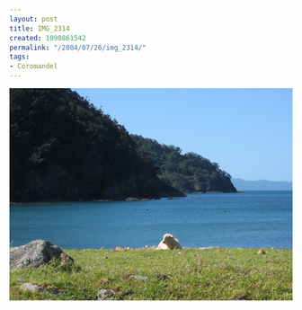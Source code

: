 ```yaml
---
layout: post
title: IMG_2314
created: 1090861542
permalink: "/2004/07/26/img_2314/"
tags:
- Coromandel
---
```


<img src="/image/images/img_2314-774.jpg"/>


